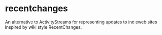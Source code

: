 recentchanges
=============

An alternative to ActivityStreams for representing updates to indieweb sites inspired by wiki style RecentChanges.
